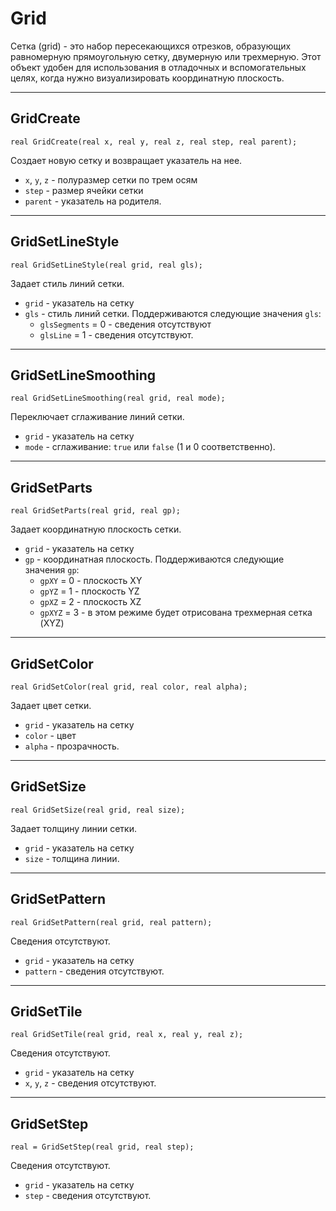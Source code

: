 # Grid

Сетка (grid) - это набор пересекающихся отрезков, образующих равномерную прямоугольную сетку, двумерную или трехмерную. Этот объект удобен для использования в отладочных и вспомогательных целях, когда нужно визуализировать координатную плоскость.

---

## GridCreate

`real GridCreate(real x, real y, real z, real step, real parent);`

Создает новую сетку и возвращает указатель на нее.

- `x`, `y`, `z` - полуразмер сетки по трем осям
- `step` - размер ячейки сетки
- `parent` - указатель на родителя.

---

## GridSetLineStyle

`real GridSetLineStyle(real grid, real gls);`

Задает стиль линий сетки.

- `grid` - указатель на сетку
- `gls` - стиль линий сетки. Поддерживаются следующие значения `gls`:
    - `glsSegments` = 0 - сведения отсутствуют
    - `glsLine` = 1 - сведения отсутствуют.

---

## GridSetLineSmoothing

`real GridSetLineSmoothing(real grid, real mode);`

Переключает сглаживание линий сетки.

- `grid` - указатель на сетку
- `mode` - сглаживание: `true` или `false` (1 и 0 соответственно).

---

## GridSetParts

`real GridSetParts(real grid, real gp);`

Задает координатную плоскость сетки.

- `grid` - указатель на сетку
- `gp` - координатная плоскость. Поддерживаются следующие значения `gp`:
    - `gpXY` = 0 - плоскость XY
    - `gpYZ` = 1 - плоскость YZ
    - `gpXZ` = 2 - плоскость XZ
    - `gpXYZ` = 3 - в этом режиме будет отрисована трехмерная сетка (XYZ)

---

## GridSetColor

`real GridSetColor(real grid, real color, real alpha);`

Задает цвет сетки.

- `grid` - указатель на сетку
- `color` - цвет
- `alpha` - прозрачность.

---

## GridSetSize

`real GridSetSize(real grid, real size);`

Задает толщину линии сетки.

- `grid` - указатель на сетку
- `size` - толщина линии.

---

## GridSetPattern

`real GridSetPattern(real grid, real pattern);`

Сведения отсутствуют.

- `grid` - указатель на сетку
- `pattern` - сведения отсутствуют.

---

## GridSetTile

`real GridSetTile(real grid, real x, real y, real z);`

Сведения отсутствуют.

- `grid` - указатель на сетку
- `x`, `y`, `z` - сведения отсутствуют.

---

## GridSetStep

`real = GridSetStep(real grid, real step);`

Сведения отсутствуют.

- `grid` - указатель на сетку
- `step` - сведения отсутствуют.
